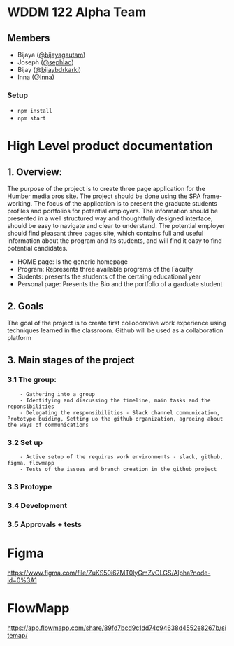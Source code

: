 # WDDM 122 Alpha Team

## Members

- Bijaya ([@bijayagautam](http://github.com/bijayagautam))
- Joseph ([@sephlao](http://github.com/sephlao))
- Bijay ([@bijaybdrkarki](https://github.com/bijaybdrkarki))
- Inna ([@Inna](https://github.com/Inna-WD))

### Setup

- `npm install`
- `npm start`

# High Level product documentation

## 1.  Overview:
The purpose of the project is to create three page application for the Humber media pros site. The project should be done using the SPA frame-working. The focus of the application is to present the graduate students profiles and portfolios for potential employers. 
The information should be presented in a well structured way and thoughtfully designed interface, should be easy to navigate and clear to understand.
The potential employer should find pleasant three pages site, which contains  full and useful information about the program and its students, and will find it easy to find potential candidates. 
* HOME page: Is the generic homepage
* Program: Represents three available programs of the Faculty
* Sudents: presents the students of the certaing educational year
* Personal page: Presents the Bio and the portfolio of a garduate student

## 2. Goals
The goal of the project is to create first colloborative work experience using techniques learned in the classroom. Github will be used as a collaboration platform

## 3. Main stages of the project

### 3.1  The group:
        - Gathering into a group
        - Identifying and discussing the timeline, main tasks and the reponsibilities
        - Delegating the responsibilities - Slack channel communication, Prototype buiding, Setting uo the github organization, agreeing about the ways of communications

### 3.2 Set up
        - Active setup of the requires work environments - slack, github, figma, flowmapp
        - Tests of the issues and branch creation in the github project

### 3.3 Protoype
### 3.4 Development
### 3.5 Approvals + tests



# Figma

https://www.figma.com/file/ZuKS50i67MT0lyGmZvOLGS/Alpha?node-id=0%3A1
# FlowMapp

https://app.flowmapp.com/share/89fd7bcd9c1dd74c94638d4552e8267b/sitemap/
